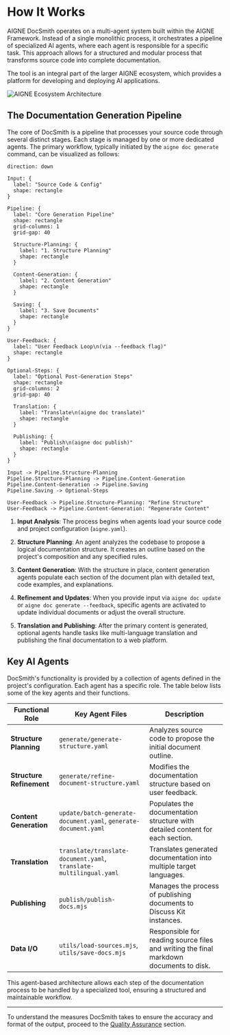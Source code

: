 # How It Works

AIGNE DocSmith operates on a multi-agent system built within the AIGNE Framework. Instead of a single monolithic process, it orchestrates a pipeline of specialized AI agents, where each agent is responsible for a specific task. This approach allows for a structured and modular process that transforms source code into complete documentation.

The tool is an integral part of the larger AIGNE ecosystem, which provides a platform for developing and deploying AI applications.

![AIGNE Ecosystem Architecture](https://docsmith.aigne.io/image-bin/uploads/def424c20bbdb3c77483894fe0e22819.png)

## The Documentation Generation Pipeline

The core of DocSmith is a pipeline that processes your source code through several distinct stages. Each stage is managed by one or more dedicated agents. The primary workflow, typically initiated by the `aigne doc generate` command, can be visualized as follows:

```d2
direction: down

Input: {
  label: "Source Code & Config"
  shape: rectangle
}

Pipeline: {
  label: "Core Generation Pipeline"
  shape: rectangle
  grid-columns: 1
  grid-gap: 40

  Structure-Planning: {
    label: "1. Structure Planning"
    shape: rectangle
  }

  Content-Generation: {
    label: "2. Content Generation"
    shape: rectangle
  }

  Saving: {
    label: "3. Save Documents"
    shape: rectangle
  }
}

User-Feedback: {
  label: "User Feedback Loop\n(via --feedback flag)"
  shape: rectangle
}

Optional-Steps: {
  label: "Optional Post-Generation Steps"
  shape: rectangle
  grid-columns: 2
  grid-gap: 40
  
  Translation: {
    label: "Translate\n(aigne doc translate)"
    shape: rectangle
  }

  Publishing: {
    label: "Publish\n(aigne doc publish)"
    shape: rectangle
  }
}

Input -> Pipeline.Structure-Planning
Pipeline.Structure-Planning -> Pipeline.Content-Generation
Pipeline.Content-Generation -> Pipeline.Saving
Pipeline.Saving -> Optional-Steps

User-Feedback -> Pipeline.Structure-Planning: "Refine Structure"
User-Feedback -> Pipeline.Content-Generation: "Regenerate Content"
```

1.  **Input Analysis**: The process begins when agents load your source code and project configuration (`aigne.yaml`).

2.  **Structure Planning**: An agent analyzes the codebase to propose a logical documentation structure. It creates an outline based on the project's composition and any specified rules.

3.  **Content Generation**: With the structure in place, content generation agents populate each section of the document plan with detailed text, code examples, and explanations.

4.  **Refinement and Updates**: When you provide input via `aigne doc update` or `aigne doc generate --feedback`, specific agents are activated to update individual documents or adjust the overall structure.

5.  **Translation and Publishing**: After the primary content is generated, optional agents handle tasks like multi-language translation and publishing the final documentation to a web platform.

## Key AI Agents

DocSmith's functionality is provided by a collection of agents defined in the project's configuration. Each agent has a specific role. The table below lists some of the key agents and their functions.

| Functional Role          | Key Agent Files                                      | Description                                                                          |
| ------------------------ | ---------------------------------------------------- | ------------------------------------------------------------------------------------ |
| **Structure Planning**   | `generate/generate-structure.yaml`                   | Analyzes source code to propose the initial document outline.                        |
| **Structure Refinement** | `generate/refine-document-structure.yaml`            | Modifies the documentation structure based on user feedback.                              |
| **Content Generation**   | `update/batch-generate-document.yaml`, `generate-document.yaml` | Populates the documentation structure with detailed content for each section.             |
| **Translation**          | `translate/translate-document.yaml`, `translate-multilingual.yaml` | Translates generated documentation into multiple target languages.                   |
| **Publishing**           | `publish/publish-docs.mjs`                           | Manages the process of publishing documents to Discuss Kit instances.                |
| **Data I/O**             | `utils/load-sources.mjs`, `utils/save-docs.mjs`      | Responsible for reading source files and writing the final markdown documents to disk. |

This agent-based architecture allows each step of the documentation process to be handled by a specialized tool, ensuring a structured and maintainable workflow.

---

To understand the measures DocSmith takes to ensure the accuracy and format of the output, proceed to the [Quality Assurance](./advanced-quality-assurance.md) section.